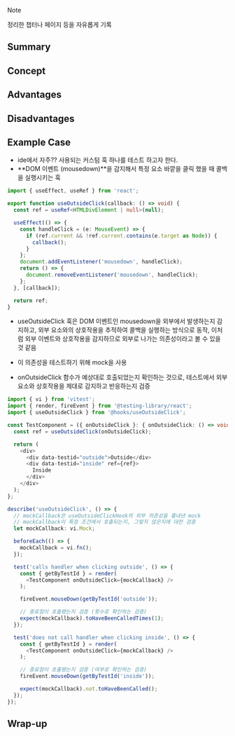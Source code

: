<!-- 단순한 책 내용만 정리하는 스터디에서 벗어나 자신의 생각을 정리하고, 그걸 바탕으로 실무에 적용할 수 있는 내용을 찾는 스터디가 되었으면 좋겠습니다. -->
<!-- 참고한 글 - https://tech.kakaopay.com/post/frontend-study-journey/ -->

> [!Note]
>  정리한 챕터나 페이지 등을 자유롭게 기록 

## Summary
<!-- 한 줄 요약을 통해 발표자는 본인이 주제를 정확하게 이해했는지 점검하고, 스터디원들은 한 눈에 주제를 파악할 수 있습니다. -->

## Concept
<!-- 책을 바탕으로 발표 주제의 이론적 개념 및 필요한 배경 지식을 설명합니다. -->

## Advantages
<!-- (선택) 발표 주제를 적용했을 때 얻을 수 있는 이점이나 해결할 수 있는 문제 상황들에 대해 설명합니다. -->

## Disadvantages 
<!-- (선택) 발표 주제를 적용했을 때 발생할 수 있는 side effect나 trade-off에 대해 설명합니다. -->

## Example Case
<!-- 발표 주제가 적용되어 있는 라이브러리, 실제 업무에 적용되어 있는 코드, 직접 만든 예시 코드, 자신의 느낀점 등을 첨부하여 이해를 돕습니다. -->

- ide에서 자주?? 사용되는 커스텀 훅 하나를 테스트 하고자 한다.
- **DOM 이벤트 (mousedown)**을 감지해서 특정 요소 바깥을 클릭 했을 때 콜백을 실행시키는 훅

```ts
import { useEffect, useRef } from 'react';

export function useOutsideClick(callback: () => void) {
  const ref = useRef<HTMLDivElement | null>(null);

  useEffect(() => {
    const handleClick = (e: MouseEvent) => {
      if (ref.current && !ref.current.contains(e.target as Node)) {
        callback();
      }
    };
    document.addEventListener('mousedown', handleClick);
    return () => {
      document.removeEventListener('mousedown', handleClick);
    };
  }, [callback]);

  return ref;
}
```

- useOutsideClick 훅은 DOM 이벤트인 mousedown을 외부에서 발생하는지 감지하고, 외부 요소와의 상호작용을 추적하여 콜백을 실행하는 방식으로 동작, 이처럼 외부 이벤트와 상호작용을 감지하므로 외부로 나가는 의존성이라고 볼 수 있을 것 같음

- 이 의존성을 테스트하기 위해 mock을 사용

- onOutsideClick 함수가 예상대로 호출되었는지 확인하는 것으로, 테스트에서 외부 요소와 상호작용을 제대로 감지하고 반응하는지 검증

```ts
import { vi } from 'vitest';
import { render, fireEvent } from '@testing-library/react';
import { useOutsideClick } from '@hooks/useOutsideClick';

const TestComponent = ({ onOutsideClick }: { onOutsideClick: () => void }) => {
  const ref = useOutsideClick(onOutsideClick);

  return (
    <div>
      <div data-testid="outside">Outside</div>
      <div data-testid="inside" ref={ref}>
        Inside
      </div>
    </div>
  );
};

describe('useOutsideClick', () => {
  // mockCallback은 useOutsideClickHook의 외부 의존성을 흉내낸 mock
  // mockCallback이 특정 조건에서 호출되는지, 그렇지 않은지에 대한 검증
  let mockCallback: vi.Mock;

  beforeEach(() => {
    mockCallback = vi.fn();
  });

  test('calls handler when clicking outside', () => {
    const { getByTestId } = render(
      <TestComponent onOutsideClick={mockCallback} />
    );

    fireEvent.mouseDown(getByTestId('outside'));

    // 종료점이 호출됐는지 검증 (횟수로 확인하는 검증)
    expect(mockCallback).toHaveBeenCalledTimes(1);
  });

  test('does not call handler when clicking inside', () => {
    const { getByTestId } = render(
      <TestComponent onOutsideClick={mockCallback} />
    );

    // 종료점이 호출됐는지 검증 (여부로 확인하는 검증)
    fireEvent.mouseDown(getByTestId('inside'));

    expect(mockCallback).not.toHaveBeenCalled();
  });
});
```



## Wrap-up
<!-- 발표를 마무리하며 발표 주제를 다시 요약하고 정리합니다. -->